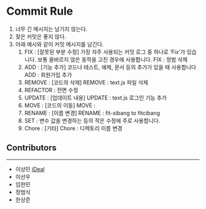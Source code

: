 # Commit Rule

1. 너무 긴 메시지는 남기지 않는다.
2. 잦은 커밋은 좋지 않다.
3. 아래 예시와 같이 커밋 메시지를 남긴다.
   1. FIX : [잘못된 부분 수정]
      가장 자주 사용되는 커밋 로그 중 하나로 ‘Fix’가 있습니다. 보통 올바르지 않은 동작을 고친 경우에 사용합니다.
      FIX : 정범 삭제
   2. ADD : [기능 추가]
      코드나 테스트, 예제, 문서 등의 추가가 있을 때 사용합니다
      ADD : 회원가입 추가
   3. REMOVE : [코드의 삭제]
      REMOVE : text.js 파일 삭제
   4. REFACTOR : 전면 수정
   5. UPDATE : [업데이트 내용]
      UPDATE : text.js 로그인 기능 추가
   6. MOVE : [코드의 이동]
      MOVE :
   7. RENAME : [이름 변경]
      RENAME : fit-sibang to fitcibang
   8. SET : 변수 값을 변경하는 등의 작은 수정에 주로 사용합니다.
   9. Chore : [기타]
      Chore : 디렉토리 이름 변경

## Contributors

---

- 이상민 [iDeal]([https://github.com/d9249](https://github.com/d9249))
- 이선우
- 임한민
- 정범식
- 한상준
